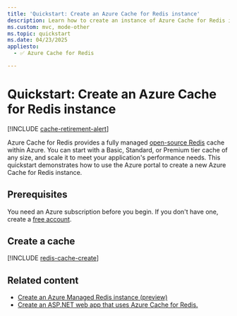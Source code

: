 ```yaml
---
title: 'Quickstart: Create an Azure Cache for Redis instance'
description: Learn how to create an instance of Azure Cache for Redis in Basic, Standard, or Premium tiers.
ms.custom: mvc, mode-other
ms.topic: quickstart
ms.date: 04/23/2025
appliesto:
  - ✅ Azure Cache for Redis

---
```

# Quickstart: Create an Azure Cache for Redis instance

[!INCLUDE [cache-retirement-alert](includes/cache-retirement-alert.md)]

Azure Cache for Redis provides a fully managed [open-source Redis](https://redis.io/) cache within Azure. You can start with a Basic, Standard, or Premium tier cache of any size, and scale it to meet your application's performance needs. This quickstart demonstrates how to use the Azure portal to create a new Azure Cache for Redis instance.

## Prerequisites

You need an Azure subscription before you begin. If you don't have one, create a [free account](https://azure.microsoft.com/free/).

## Create a cache

[!INCLUDE [redis-cache-create](~/reusable-content/ce-skilling/azure/includes/azure-cache-for-redis/includes/redis-cache-create.md)]

## Related content

- [Create an Azure Managed Redis instance (preview)](../redis/quickstart-create-managed-redis.md)
- [Create an ASP.NET web app that uses Azure Cache for Redis.](../redis/web-app-cache-howto.md)
